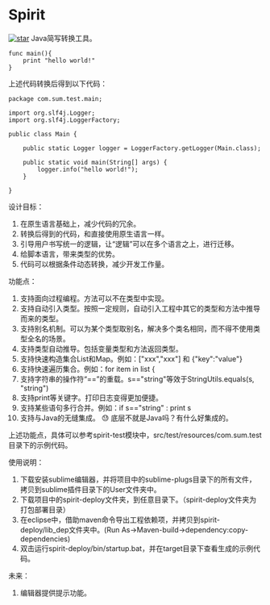 # Spirit
[![star](https://gitee.com/chentaoah/spirit/badge/star.svg?theme=white)](https://gitee.com/chentaoah/spirit/stargazers)
Java简写转换工具。

```
func main(){
    print "hello world!"
}
```

上述代码转换后得到以下代码：

```
package com.sum.test.main;

import org.slf4j.Logger;
import org.slf4j.LoggerFactory;

public class Main {
    
    public static Logger logger = LoggerFactory.getLogger(Main.class);

    public static void main(String[] args) {
        logger.info("hello world!");
    }

}
```

设计目标：
1. 在原生语言基础上，减少代码的冗余。
2. 转换后得到的代码，和直接使用原生语言一样。
3. 引导用户书写统一的逻辑，让“逻辑”可以在多个语言之上，进行迁移。
4. 给脚本语言，带来类型的优势。
5. 代码可以根据条件动态转换，减少开发工作量。

功能点：
1. 支持面向过程编程。方法可以不在类型中实现。
2. 支持自动引入类型。按照一定规则，自动引入工程中其它的类型和方法中推导而来的类型。
3. 支持别名机制。可以为某个类型取别名，解决多个类名相同，而不得不使用类型全名的场景。
4. 支持类型自动推导。包括变量类型和方法返回类型。
5. 支持快速构造集合List和Map。例如：["xxx","xxx"] 和 {"key":"value"}
6. 支持快速遍历集合。例如：for item in list {
7. 支持字符串的操作符“==”的重载。s=="string"等效于StringUtils.equals(s, "string")
8. 支持print等关键字。打印日志变得更加便捷。
9. 支持某些语句多行合并。例如：if s=="string" : print s
10. 支持与Java的无缝集成。 :sweat: 底层不就是Java吗？有什么好集成的。

上述功能点，具体可以参考spirit-test模块中，src/test/resources/com.sum.test目录下的示例代码。  

使用说明：
1. 下载安装sublime编辑器，并将项目中的sublime-plugs目录下的所有文件，拷贝到sublime插件目录下的User文件夹中。
2. 下载项目中的spirit-deploy文件夹，到任意目录下。（spirit-deploy文件夹为打包部署目录）
3. 在eclipse中，借助maven命令导出工程依赖项，并拷贝到spirit-deploy/lib_dep文件夹中。(Run As->Maven-build->dependency:copy-dependencies)
4. 双击运行spirit-deploy/bin/startup.bat，并在target目录下查看生成的示例代码。

未来：
1. 编辑器提供提示功能。














